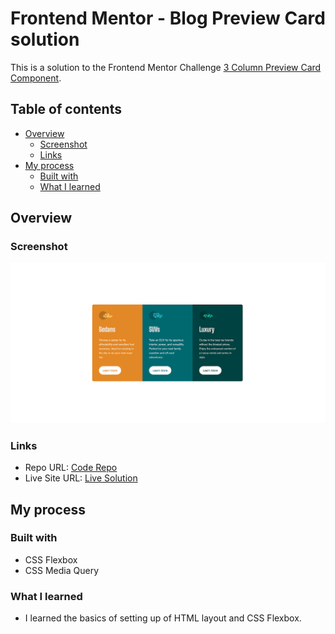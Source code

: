 # Frontend Mentor - Blog Preview Card solution

This is a solution to the Frontend Mentor Challenge [3 Column Preview Card Component](https://www.frontendmentor.io/challenges/3column-preview-card-component-pH92eAR2-).

## Table of contents

- [Overview](#overview)
  - [Screenshot](#screenshot)
  - [Links](#links)
- [My process](#my-process)
  - [Built with](#built-with)
  - [What I learned](#what-i-learned)


## Overview

### Screenshot

![Screenshot](./screenshot.png)

### Links

- Repo URL: [Code Repo](https://github.com/nishantm96/nishantm96.github.io/tree/main/three-column-preview-card-component)
- Live Site URL: [Live Solution](https://nishantm96.github.io/three-column-preview-card-component)

## My process

### Built with

- CSS Flexbox
- CSS Media Query

### What I learned

- I learned the basics of setting up of HTML layout and CSS Flexbox.

